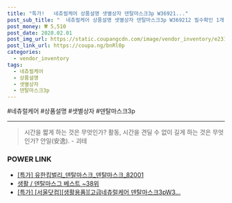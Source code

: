 ```yaml
--- 
title: "특가!   네츄럴케어 상품설명 샛별상자 덴탈마스크3p W36921..." 
post_sub_title: "  네츄럴케어 상품설명 샛별상자 덴탈마스크3p W369212 필수확인 1개" 
post_money: ₩ 5,510 
post_date: 2020.02.01 
post_img_url: https://static.coupangcdn.com/image/vendor_inventory/e231/735c307c92838db822bbc4a74ba861ce8f999b27809fb4d36f503db58e48.jpg 
post_link_url: https://coupa.ng/bnRl0p 
categories: 
  - vendor_inventory 
tags: 
  - 네츄럴케어 
  - 상품설명 
  - 샛별상자 
  - 덴탈마스크3p 
--- 
```

  #네츄럴케어 #상품설명 #샛별상자 #덴탈마스크3p 
<hr> 

> 시간을 짧게 하는 것은 무엇인가? 활동, 시간을 견딜 수 없이 길게 하는 것은 무엇인가? 안일(安逸). - 괴테 


### POWER LINK

* <a href="https://blog.naver.com/an0733/221792529574" target="_blank">[특가] 유한킴벌리_덴탈마스크_덴탈마스크_82001</a>
* <a href="https://blog.naver.com/santokki14/221792459668" target="_blank">생활 / 덴탈마스그 베스트 ~38위</a>
* <a href="https://blog.naver.com/santokki14/221792413264" target="_blank">[특가] [서울닷컴][생활용품][고급네츄럴케어 덴탈마스크3pW3...</a>
